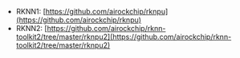
- RKNN1: [https://github.com/airockchip/rknpu](https://github.com/airockchip/rknpu)
- RKNN2: [https://github.com/airockchip/rknn-toolkit2/tree/master/rknpu2](https://github.com/airockchip/rknn-toolkit2/tree/master/rknpu2)